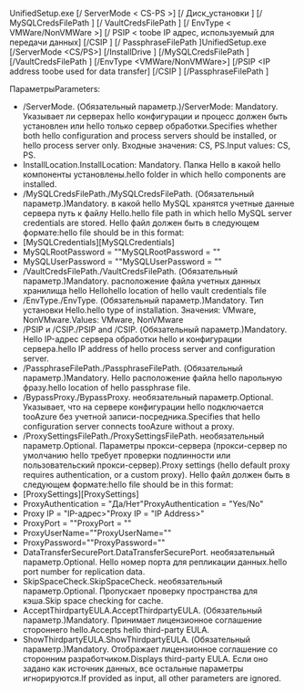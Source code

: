 <span data-ttu-id="749b6-101">UnifiedSetup.exe [/ ServerMode < CS-PS >] [/ Диск_установки <DriveLetter>] [/ MySQLCredsFilePath <MySQL credentials file path>] [/ VaultCredsFilePath <Vault credentials file path>] [/ EnvType < VMWare/NonVMWare >] [/ PSIP < toobe IP адрес, используемый для передачи данных] [/CSIP <IP address of CS toobe registered with>] [/ PassphraseFilePath <Passphrase file path>]</span><span class="sxs-lookup"><span data-stu-id="749b6-101">UnifiedSetup.exe [/ServerMode <CS/PS>] [/InstallDrive <DriveLetter>] [/MySQLCredsFilePath <MySQL credentials file path>] [/VaultCredsFilePath <Vault credentials file path>] [/EnvType <VMWare/NonVMWare>] [/PSIP <IP address toobe used for data transfer] [/CSIP <IP address of CS toobe registered with>] [/PassphraseFilePath <Passphrase file path>]</span></span>

<span data-ttu-id="749b6-102">Параметры</span><span class="sxs-lookup"><span data-stu-id="749b6-102">Parameters:</span></span>

* <span data-ttu-id="749b6-103">/ServerMode. (Обязательный параметр.)</span><span class="sxs-lookup"><span data-stu-id="749b6-103">/ServerMode: Mandatory.</span></span> <span data-ttu-id="749b6-104">Указывает ли серверах hello конфигурации и процесс должен быть установлен или hello только сервер обработки.</span><span class="sxs-lookup"><span data-stu-id="749b6-104">Specifies whether both hello configuration and process servers should be installed, or hello process server only.</span></span> <span data-ttu-id="749b6-105">Входные значения: CS, PS.</span><span class="sxs-lookup"><span data-stu-id="749b6-105">Input values: CS, PS.</span></span>
* <span data-ttu-id="749b6-106">InstallLocation.</span><span class="sxs-lookup"><span data-stu-id="749b6-106">InstallLocation: Mandatory.</span></span> <span data-ttu-id="749b6-107">Папка Hello в какой hello компоненты установлены.</span><span class="sxs-lookup"><span data-stu-id="749b6-107">hello folder in which hello components are installed.</span></span>
* <span data-ttu-id="749b6-108">/MySQLCredsFilePath.</span><span class="sxs-lookup"><span data-stu-id="749b6-108">/MySQLCredsFilePath.</span></span> <span data-ttu-id="749b6-109">(Обязательный параметр.)</span><span class="sxs-lookup"><span data-stu-id="749b6-109">Mandatory.</span></span> <span data-ttu-id="749b6-110">в какой hello MySQL хранятся учетные данные сервера путь к файлу Hello.</span><span class="sxs-lookup"><span data-stu-id="749b6-110">hello file path in which hello MySQL server credentials are stored.</span></span> <span data-ttu-id="749b6-111">Hello файл должен быть в следующем формате:</span><span class="sxs-lookup"><span data-stu-id="749b6-111">hello file should be in this format:</span></span>
* <span data-ttu-id="749b6-112">[MySQLCredentials]</span><span class="sxs-lookup"><span data-stu-id="749b6-112">[MySQLCredentials]</span></span>
* <span data-ttu-id="749b6-113">MySQLRootPassword = "<Password>"</span><span class="sxs-lookup"><span data-stu-id="749b6-113">MySQLRootPassword = "<Password>"</span></span>
* <span data-ttu-id="749b6-114">MySQLUserPassword = "<Password>"</span><span class="sxs-lookup"><span data-stu-id="749b6-114">MySQLUserPassword = "<Password>"</span></span>
* <span data-ttu-id="749b6-115">/VaultCredsFilePath.</span><span class="sxs-lookup"><span data-stu-id="749b6-115">/VaultCredsFilePath.</span></span> <span data-ttu-id="749b6-116">(Обязательный параметр.)</span><span class="sxs-lookup"><span data-stu-id="749b6-116">Mandatory.</span></span> <span data-ttu-id="749b6-117">расположение файла учетных данных хранилища hello Hello</span><span class="sxs-lookup"><span data-stu-id="749b6-117">hello location of hello vault credentials file</span></span>
* <span data-ttu-id="749b6-118">/EnvType.</span><span class="sxs-lookup"><span data-stu-id="749b6-118">/EnvType.</span></span> <span data-ttu-id="749b6-119">(Обязательный параметр.)</span><span class="sxs-lookup"><span data-stu-id="749b6-119">Mandatory.</span></span> <span data-ttu-id="749b6-120">Тип установки Hello.</span><span class="sxs-lookup"><span data-stu-id="749b6-120">hello type of installation.</span></span> <span data-ttu-id="749b6-121">Значения: VMware, NonVMware.</span><span class="sxs-lookup"><span data-stu-id="749b6-121">Values: VMware, NonVMware</span></span>
* <span data-ttu-id="749b6-122">/PSIP и /CSIP.</span><span class="sxs-lookup"><span data-stu-id="749b6-122">/PSIP and /CSIP.</span></span> <span data-ttu-id="749b6-123">(Обязательный параметр.)</span><span class="sxs-lookup"><span data-stu-id="749b6-123">Mandatory.</span></span> <span data-ttu-id="749b6-124">Hello IP-адрес сервера обработки hello и конфигурации сервера.</span><span class="sxs-lookup"><span data-stu-id="749b6-124">hello IP address of hello process server and configuration server.</span></span>
* <span data-ttu-id="749b6-125">/PassphraseFilePath.</span><span class="sxs-lookup"><span data-stu-id="749b6-125">/PassphraseFilePath.</span></span> <span data-ttu-id="749b6-126">(Обязательный параметр.)</span><span class="sxs-lookup"><span data-stu-id="749b6-126">Mandatory.</span></span> <span data-ttu-id="749b6-127">Hello расположение файла hello парольную фразу.</span><span class="sxs-lookup"><span data-stu-id="749b6-127">hello location of hello passphrase file.</span></span>
* <span data-ttu-id="749b6-128">/BypassProxy.</span><span class="sxs-lookup"><span data-stu-id="749b6-128">/BypassProxy.</span></span> <span data-ttu-id="749b6-129">необязательный параметр.</span><span class="sxs-lookup"><span data-stu-id="749b6-129">Optional.</span></span> <span data-ttu-id="749b6-130">Указывает, что на сервере конфигурации hello подключается tooAzure без учетной записи-посредника.</span><span class="sxs-lookup"><span data-stu-id="749b6-130">Specifies that hello configuration server connects tooAzure without a proxy.</span></span>
* <span data-ttu-id="749b6-131">/ProxySettingsFilePath.</span><span class="sxs-lookup"><span data-stu-id="749b6-131">/ProxySettingsFilePath.</span></span> <span data-ttu-id="749b6-132">необязательный параметр.</span><span class="sxs-lookup"><span data-stu-id="749b6-132">Optional.</span></span> <span data-ttu-id="749b6-133">Параметры прокси-сервера (прокси-сервер по умолчанию hello требует проверки подлинности или пользовательский прокси-сервер).</span><span class="sxs-lookup"><span data-stu-id="749b6-133">Proxy settings (hello default proxy requires authentication, or a custom proxy).</span></span> <span data-ttu-id="749b6-134">Hello файл должен быть в следующем формате:</span><span class="sxs-lookup"><span data-stu-id="749b6-134">hello file should be in this format:</span></span>
* <span data-ttu-id="749b6-135">[ProxySettings]</span><span class="sxs-lookup"><span data-stu-id="749b6-135">[ProxySettings]</span></span>
* <span data-ttu-id="749b6-136">ProxyAuthentication = "Да/Нет"</span><span class="sxs-lookup"><span data-stu-id="749b6-136">ProxyAuthentication = "Yes/No"</span></span>
* <span data-ttu-id="749b6-137">Proxy IP = "IP-адрес>"</span><span class="sxs-lookup"><span data-stu-id="749b6-137">Proxy IP = "IP Address>"</span></span>
* <span data-ttu-id="749b6-138">ProxyPort = "<Port>"</span><span class="sxs-lookup"><span data-stu-id="749b6-138">ProxyPort = "<Port>"</span></span>
* <span data-ttu-id="749b6-139">ProxyUserName="<User Name>"</span><span class="sxs-lookup"><span data-stu-id="749b6-139">ProxyUserName="<User Name>"</span></span>
* <span data-ttu-id="749b6-140">ProxyPassword="<Password>"</span><span class="sxs-lookup"><span data-stu-id="749b6-140">ProxyPassword="<Password>"</span></span>
* <span data-ttu-id="749b6-141">DataTransferSecurePort.</span><span class="sxs-lookup"><span data-stu-id="749b6-141">DataTransferSecurePort.</span></span> <span data-ttu-id="749b6-142">необязательный параметр.</span><span class="sxs-lookup"><span data-stu-id="749b6-142">Optional.</span></span> <span data-ttu-id="749b6-143">Hello номер порта для репликации данных.</span><span class="sxs-lookup"><span data-stu-id="749b6-143">hello port number for replication data.</span></span>
* <span data-ttu-id="749b6-144">SkipSpaceCheck.</span><span class="sxs-lookup"><span data-stu-id="749b6-144">SkipSpaceCheck.</span></span> <span data-ttu-id="749b6-145">необязательный параметр.</span><span class="sxs-lookup"><span data-stu-id="749b6-145">Optional.</span></span> <span data-ttu-id="749b6-146">Пропускает проверку пространства для кэша.</span><span class="sxs-lookup"><span data-stu-id="749b6-146">Skip space checking for cache.</span></span>
* <span data-ttu-id="749b6-147">AcceptThirdpartyEULA.</span><span class="sxs-lookup"><span data-stu-id="749b6-147">AcceptThirdpartyEULA.</span></span> <span data-ttu-id="749b6-148">(Обязательный параметр.)</span><span class="sxs-lookup"><span data-stu-id="749b6-148">Mandatory.</span></span> <span data-ttu-id="749b6-149">Принимает лицензионное соглашение стороннего hello.</span><span class="sxs-lookup"><span data-stu-id="749b6-149">Accepts hello third-party EULA.</span></span>
* <span data-ttu-id="749b6-150">ShowThirdpartyEULA.</span><span class="sxs-lookup"><span data-stu-id="749b6-150">ShowThirdpartyEULA.</span></span> <span data-ttu-id="749b6-151">(Обязательный параметр.)</span><span class="sxs-lookup"><span data-stu-id="749b6-151">Mandatory.</span></span> <span data-ttu-id="749b6-152">Отображает лицензионное соглашение со сторонним разработчиком.</span><span class="sxs-lookup"><span data-stu-id="749b6-152">Displays third-party EULA.</span></span> <span data-ttu-id="749b6-153">Если оно задано как источник данных, все остальные параметры игнорируются.</span><span class="sxs-lookup"><span data-stu-id="749b6-153">If provided as input, all other parameters are ignored.</span></span>

